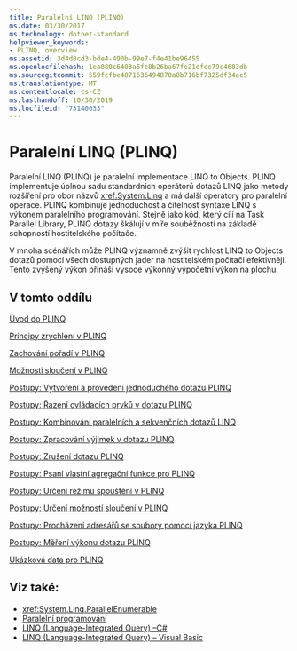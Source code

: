 ```yaml
---
title: Paralelní LINQ (PLINQ)
ms.date: 03/30/2017
ms.technology: dotnet-standard
helpviewer_keywords:
- PLINQ, overview
ms.assetid: 3d4d0cd3-bde4-490b-99e7-f4e41be96455
ms.openlocfilehash: 1ea880c6403a5fc8b26ba67fe21dfce79c4683db
ms.sourcegitcommit: 559fcfbe4871636494870a8b716bf7325df34ac5
ms.translationtype: MT
ms.contentlocale: cs-CZ
ms.lasthandoff: 10/30/2019
ms.locfileid: "73140033"
---
```

# <a name="parallel-linq-plinq"></a>Paralelní LINQ (PLINQ)
Paralelní LINQ (PLINQ) je paralelní implementace LINQ to Objects. PLINQ implementuje úplnou sadu standardních operátorů dotazů LINQ jako metody rozšíření pro obor názvů <xref:System.Linq> a má další operátory pro paralelní operace. PLINQ kombinuje jednoduchost a čitelnost syntaxe LINQ s výkonem paralelního programování. Stejně jako kód, který cílí na Task Parallel Library, PLINQ dotazy škálují v míře souběžnosti na základě schopností hostitelského počítače.  
  
 V mnoha scénářích může PLINQ významně zvýšit rychlost LINQ to Objects dotazů pomocí všech dostupných jader na hostitelském počítači efektivněji. Tento zvýšený výkon přináší vysoce výkonný výpočetní výkon na plochu.  
  
## <a name="in-this-section"></a>V tomto oddílu  
 [Úvod do PLINQ](../../../docs/standard/parallel-programming/introduction-to-plinq.md)  
  
 [Principy zrychlení v PLINQ](../../../docs/standard/parallel-programming/understanding-speedup-in-plinq.md)  
  
 [Zachování pořadí v PLINQ](../../../docs/standard/parallel-programming/order-preservation-in-plinq.md)  
  
 [Možnosti sloučení v PLINQ](../../../docs/standard/parallel-programming/merge-options-in-plinq.md)  
  
 [Postupy: Vytvoření a provedení jednoduchého dotazu PLINQ](../../../docs/standard/parallel-programming/how-to-create-and-execute-a-simple-plinq-query.md)  
  
 [Postupy: Řazení ovládacích prvků v dotazu PLINQ](../../../docs/standard/parallel-programming/how-to-control-ordering-in-a-plinq-query.md)  
  
 [Postupy: Kombinování paralelních a sekvenčních dotazů LINQ](../../../docs/standard/parallel-programming/how-to-combine-parallel-and-sequential-linq-queries.md)  
  
 [Postupy: Zpracování výjimek v dotazu PLINQ](../../../docs/standard/parallel-programming/how-to-handle-exceptions-in-a-plinq-query.md)  
  
 [Postupy: Zrušení dotazu PLINQ](../../../docs/standard/parallel-programming/how-to-cancel-a-plinq-query.md)  
  
 [Postupy: Psaní vlastní agregační funkce pro PLINQ](../../../docs/standard/parallel-programming/how-to-write-a-custom-plinq-aggregate-function.md)  
  
 [Postupy: Určení režimu spouštění v PLINQ](../../../docs/standard/parallel-programming/how-to-specify-the-execution-mode-in-plinq.md)  
  
 [Postupy: Určení možností sloučení v PLINQ](../../../docs/standard/parallel-programming/how-to-specify-merge-options-in-plinq.md)  
  
 [Postupy: Procházení adresářů se soubory pomocí jazyka PLINQ](../../../docs/standard/parallel-programming/how-to-iterate-file-directories-with-plinq.md)  
  
 [Postupy: Měření výkonu dotazu PLINQ](../../../docs/standard/parallel-programming/how-to-measure-plinq-query-performance.md)  
  
 [Ukázková data pro PLINQ](../../../docs/standard/parallel-programming/plinq-data-sample.md)  
  
## <a name="see-also"></a>Viz také:

- <xref:System.Linq.ParallelEnumerable>
- [Paralelní programování](../../../docs/standard/parallel-programming/index.md)
- [LINQ (Language-Integrated Query) –C#](../../csharp/programming-guide/concepts/linq/index.md)  
- [LINQ (Language-Integrated Query) – Visual Basic](../../visual-basic/programming-guide/concepts/linq/index.md)  
